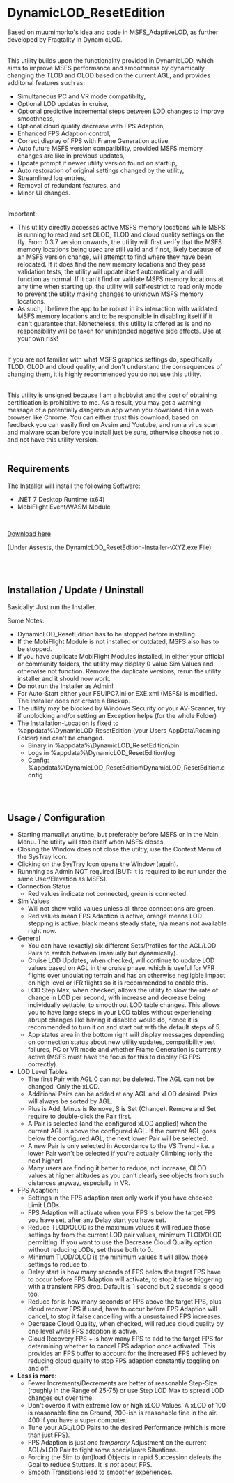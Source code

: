 # DynamicLOD_ResetEdition

Based on muumimorko's idea and code in MSFS_AdaptiveLOD, as further developed by Fragtality in DynamicLOD.<br/><br/>

This utility builds upon the functionality provided in DynamicLOD, which aims to improve MSFS performance and smoothness by dynamically changing the TLOD and OLOD based on the current AGL, and provides additonal features such as:<br/>
- Simultaneous PC and VR mode compatibilty,<br/>
- Optional LOD updates in cruise,<br/> 
- Optional predictive incremental steps between LOD changes to improve smoothness,<br/>
- Optional cloud quality decrease with FPS Adaption,<br/>
- Enhanced FPS Adaption control,<br/>
- Correct display of FPS with Frame Generation active,<br/> 
- Auto future MSFS version compatibility, provided MSFS memory changes are like in previous updates,<br/>
- Update prompt if newer utility version found on startup,<br/>
- Auto restoration of original settings changed by the utility,<br/>
- Streamlined log entries,<br/> 
- Removal of redundant features, and<br/>
- Minor UI changes.<br/><br/>

Important:<br/> 
- This utility directly accesses active MSFS memory locations while MSFS is running to read and set OLOD, TLOD and cloud quality settings on the fly. From 0.3.7 version onwards, the utility will first verify that the MSFS memory locations being used are still valid and if not, likely because of an MSFS version change, will attempt to find where they have been relocated. If it does find the new memory locations and they pass validation tests, the utility will update itself automatically and will function as normal. If it can't find or validate MSFS memory locations at any time when starting up, the utility will self-restrict to read only mode to prevent the utility making changes to unknown MSFS memory locations.<br/>
- As such, I believe the app to be robust in its interaction with validated MSFS memory locations and to be responsible in disabling itself if it can't guarantee that. Nonetheless, this utility is offered as is and no responsibility will be taken for unintended negative side effects. Use at your own risk!<br/><br/>

If you are not familiar with what MSFS graphics settings do, specifically TLOD, OLOD and cloud quality, and don't understand the consequences of changing them, it is highly recommended you do not use this utility.
<br/><br/>

This utility is unsigned because I am a hobbyist and the cost of obtaining certification is prohibitive to me. As a result, you may get a warning message of a potentially dangerous app when you download it in a web browser like Chrome. You can either trust this download, based on feedback you can easily find on Avsim and Youtube, and run a virus scan and malware scan before you install just be sure, otherwise choose not to and not have this utility version.<br/><br/>

## Requirements

The Installer will install the following Software:
- .NET 7 Desktop Runtime (x64)
- MobiFlight Event/WASM Module

<br/>

[Download here](https://github.com/ResetXPDR/DynamicLOD_ResetEdition/releases/latest)

(Under Assests, the DynamicLOD_ResetEdition-Installer-vXYZ.exe File)

<br/><br/>

## Installation / Update / Uninstall
Basically: Just run the Installer.<br/>

Some Notes:
- DynamicLOD_ResetEdition has to be stopped before installing.
- If the MobiFlight Module is not installed or outdated, MSFS also has to be stopped.
- If you have duplicate MobiFlight Modules installed, in either your official or community folders, the utility may display 0 value Sim Values and otherwise not function. Remove the duplicate versions, rerun the utility installer and it should now work.
- Do not run the Installer as Admin!
- For Auto-Start either your FSUIPC7.ini or EXE.xml (MSFS) is modified. The Installer does not create a Backup.
- The utility may be blocked by Windows Security or your AV-Scanner, try if unblocking and/or setting an Exception helps (for the whole Folder)
- The Installation-Location is fixed to %appdata%\DynamicLOD_ResetEdition (your Users AppData\Roaming Folder) and can't be changed.
  - Binary in %appdata%\DynamicLOD_ResetEdition\bin
  - Logs in %appdata%\DynamicLOD_ResetEdition\log
  - Config: %appdata%\DynamicLOD_ResetEdition\DynamicLOD_ResetEdition.config

<br/><br/>

## Usage / Configuration

- Starting manually: anytime, but preferably before MSFS or in the Main Menu. The utility will stop itself when MSFS closes. 
- Closing the Window does not close the utiltiy, use the Context Menu of the SysTray Icon.
- Clicking on the SysTray Icon opens the Window (again).
- Runnning as Admin NOT required (BUT: It is required to be run under the same User/Elevation as MSFS).
- Connection Status
  - Red values indicate not connected, green is connected.
- Sim Values
  - Will not show valid values unless all three connections are green.
  - Red values mean FPS Adaption is active, orange means LOD stepping is active, black means steady state, n/a means not available right now.
- General
  - You can have (exactly) six different Sets/Profiles for the AGL/LOD Pairs to switch between (manually but dynamically).
  - Cruise LOD Updates, when checked, will continue to update LOD values based on AGL in the cruise phase, which is useful for VFR flights over undulating terrain and has an otherwise negligble impact on high level or IFR flights so it is recommended to enable this.
  - LOD Step Max, when checked, allows the utility to slow the rate of change in LOD per second, with increase and decrease being individually settable, to smooth out LOD table changes. This allows you to have large steps in your LOD tables without experiencing abrupt changes like having it disabled would do, hence it is recommended to turn it on and start out with the default steps of 5.
  - App status area in the bottom right will display messages depending on connection status about new utility updates, compatibility test failures, PC or VR mode and whether Frame Generation is currently active (MSFS must have the focus for this to display FG FPS correctly). 
- LOD Level Tables
  - The first Pair with AGL 0 can not be deleted. The AGL can not be changed. Only the xLOD.
  - Additional Pairs can be added at any AGL and xLOD desired. Pairs will always be sorted by AGL.
  - Plus is Add, Minus is Remove, S is Set (Change). Remove and Set require to double-click the Pair first.
  - A Pair is selected (and the configured xLOD applied) when the current AGL is above the configured AGL. If the current AGL goes below the configured AGL, the next lower Pair will be selected.
  - A new Pair is only selected in Accordance to the VS Trend - i.e. a lower Pair won't be selected if you're actually Climbing (only the next higher)
  - Many users are finding it better to reduce, not increase, OLOD values at higher altitudes as you can't clearly see objects from such distances anyway, especially in VR.
- FPS Adaption:
  - Settings in the FPS adaption area only work if you have checked Limit LODs.
  - FPS Adaption will activate when your FPS is below the target FPS you have set, after any Delay start you have set.
  - Reduce TLOD/OLOD is the maximum values it will reduce those settings by from the current LOD pair values, minimum TLOD/OLOD permitting. If you want to use the Decrease Cloud Quality option without reducing LODs, set these both to 0.
  - Minimum TLOD/OLOD is the minimum values it will allow those settings to reduce to.
  - Delay start is how many seconds of FPS below the target FPS have to occur before FPS Adaption will activate, to stop it false triggering with a transient FPS drop. Default is 1 second but 2 seconds is good too.
  - Reduce for is how many seconds of FPS above the target FPS, plus cloud recover FPS if used, have to occur before FPS Adaption will cancel, to stop it false cancelling with a unsustained FPS increases.
  - Decrease Cloud Quality, when checked, will reduce cloud quality by one level while FPS adaption is active. 
  - Cloud Recovery FPS + is how many FPS to add to the target FPS for determining whether to cancel FPS adaption once activated. This provides an FPS buffer to account for the increased FPS achieved by reducing cloud quality to stop FPS adaption constantly toggling on and off.
- **Less is more**:
  - Fewer Increments/Decrements are better of reasonable Step-Size (roughly in the Range of 25-75) or use Step LOD Max to spread LOD changes out over time.
  - Don't overdo it with extreme low or high xLOD Values. A xLOD of 100 is reasonable fine on Ground, 200-ish is reasonable fine in the air. 400 if you have a super computer.
  - Tune your AGL/LOD Pairs to the desired Performance (which is more than just FPS).
  - FPS Adaption is just *one temporary* Adjustment on the current AGL/xLOD Pair to fight some special/rare Situations.
  - Forcing the Sim to (un)load Objects in rapid Succession defeats the Goal to reduce Stutters. It is *not* about FPS.
  - Smooth Transitions lead to smoother experiences.  
<br/><br/>
